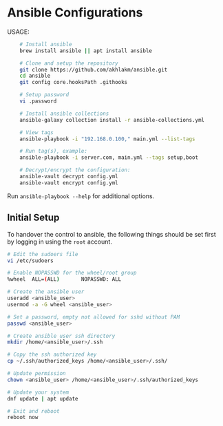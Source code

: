 # Ansible Configurations

USAGE:

```sh
    # Install ansible
    brew install ansible || apt install ansible

    # Clone and setup the repository
    git clone https://github.com/akhlakm/ansible.git
    cd ansible
    git config core.hooksPath .githooks

    # Setup password
    vi .password

    # Install ansible collections
    ansible-galaxy collection install -r ansible-collections.yml

    # View tags
    ansible-playbook -i "192.168.0.100," main.yml --list-tags

    # Run tag(s), example:
    ansible-playbook -i server.com, main.yml --tags setup,boot

    # Decrypt/encrypt the configuration:
    ansible-vault decrypt config.yml
    ansible-vault encrypt config.yml
```

Run `ansible-playbook --help` for additional options.


## Initial Setup
To handover the control to ansible, the following things should be set first
by logging in using the `root` account.

```sh
# Edit the sudoers file
vi /etc/sudoers

# Enable NOPASSWD for the wheel/root group
%wheel  ALL=(ALL)       NOPASSWD: ALL

# Create the ansible user
useradd <ansible_user>
usermod -a -G wheel <ansible_user>

# Set a password, empty not allowed for sshd without PAM
passwd <ansible_user>

# Create ansible user ssh directory
mkdir /home/<ansible_user>/.ssh

# Copy the ssh authorized key
cp ~/.ssh/authorized_keys /home/<ansible_user>/.ssh/

# Update permission
chown <ansible_user> /home/<ansible_user>/.ssh/authorized_keys

# Update your system
dnf update | apt update

# Exit and reboot
reboot now
```
